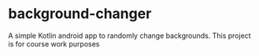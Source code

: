 # background-changer
A simple Kotlin android app to randomly change backgrounds. This project is for course work purposes
